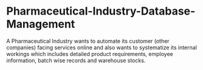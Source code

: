 # Pharmaceutical-Industry-Database-Management
A Pharmaceutical Industry wants to automate its customer (other companies) facing services online and also wants to systematize its internal workings which includes detailed product requirements, employee information, batch wise records and warehouse stocks.
